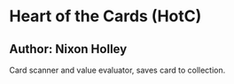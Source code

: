 # Heart of the Cards (HotC)
## Author: Nixon Holley

Card scanner and value evaluator, saves card to collection.
